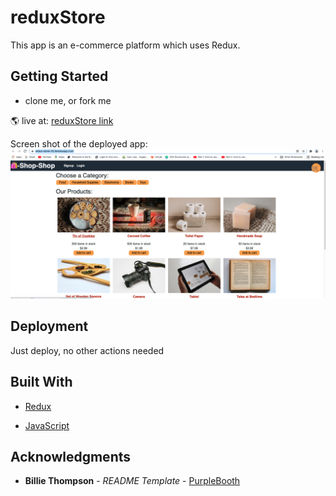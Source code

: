 # reduxStore

This app is an e-commerce platform which uses Redux. 

## Getting Started
* clone me, or fork me
  
🌎 live at: [reduxStore link](https://redux-store-75.herokuapp.com/)

Screen shot of the deployed app:
![Screenshot:](./client/src/assets/screenshot.png)

## Deployment

Just deploy, no other actions needed

## Built With

* [Redux](https://redux.js.org/)
  
* [JavaScript](https://developer.mozilla.org/en-US/docs/Web/JavaScript)

## Acknowledgments
  - **Billie Thompson** - *README Template* -
    [PurpleBooth](https://github.com/PurpleBooth)